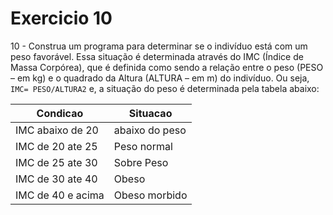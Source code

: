 # Exercicio 10

10 - Construa um programa para determinar se o indivíduo está com um peso favorável. Essa situação é determinada através do IMC (Índice de Massa Corpórea), que é definida como sendo a relação entre o peso (PESO – em kg) e o quadrado da Altura (ALTURA – em m) do indivíduo. Ou seja, `IMC= PESO/ALTURA2` e, a situação do peso é determinada pela tabela abaixo:

| Condicao | Situacao | 
| ---      |  ---     |
| IMC abaixo de 20 | abaixo do peso |
| IMC de 20 ate 25 | Peso normal |
| IMC de 25 ate 30 | Sobre Peso |
| IMC de 30 ate 40 | Obeso |
| IMC de 40 e acima | Obeso morbido | 
